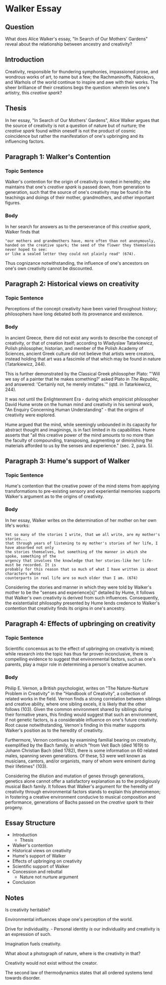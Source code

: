 # Walker Essay

## Question

What does Alice Walker's essay, "In Search of Our Mothers' Gardens" reveal about the relationship
between ancestry and creativity?

## Introduction

Creativity, responsible for thundering symphonies, impassioned prose, and wondrous works of art, to
name but a few; the Rachmaninoffs, Nabokovs, and Warhols of the world continue to inspire and awe
with their works. The sheer brilliance of their creations begs the question: wherein lies one's
artistry, this *creative spark*?

## Thesis

In her essay, "In Search of Our Mothers' Gardens", Alice Walker argues that the source of
creativity is not a question of nature but of nurture; the *creative spark* found within oneself is
not the product of cosmic coincidence but rather the manifestation of one's upbringing and its
influencing factors.

## Paragraph 1: Walker's Contention

### Topic Sentence

Walker's contention for the origin of creativity is rooted in heredity; she maintains that one's
*creative spark* is passed down, from generation to generation, such that the source of one's
creativity may be found in the teachings and doings of their mother, grandmothers, and other
important figures.

### Body

In her search for answers as to the perseverance of this *creative spark*, Walker finds that

    "our mothers and grandmothers have, more often than not anonymously,
    handed on the creative spark; the seed of the flower they themselves never hoped to see:
    or like a sealed letter they could not plainly read" (674).

Thus cognizance notwithstanding, the influence of one's ancestors on one's own creativity
cannot be discounted.

## Paragraph 2: Historical views on creativity

### Topic Sentence

Perceptions of the concept creativity have been varied throughout history;
philosophers have long debated both its provenance and existence.

### Body

In ancient Greece, there did not exist any words to describe the concept of creativity, or that of
creation itself; according to Wladyslaw Tatarkiewicz, Polish philosopher, historian, and member of
the Polish Academy of Sciences, ancient Greek culture did not believe that artists were creators,
instead holding that art was a fascimile of that which may be found in nature (Tatarkiewicz, 244).

This is further demonstrated by the Classical Greek philosopher Plato: "'Will we say of a painter
that he makes something?' asked Plato in *The Republic*, and answered: 'Certainly not, he merely
imitates.'" (qtd. in Tatarkiewicz, 244).

It was not until the Enlightenment Era - during which empiricist philosopher David Hume wrote
on the human mind and creativity in his seminal work,
"An Enquiry Concerning Human Understanding" - that the origins of creativity were explored.

Hume argued that the mind, while seemingly unbounded in its capacity for abstract thought and
imaginings, is in fact limited in its capabilities. Hume asserts that "all this creative power of
the mind amounts to no more than the faculty of compounding, transposing, augmenting or diminishing
the materials afforded to us by the senses and experience." (sec. 2, para. 5).

## Paragraph 3: Hume's support of Walker

### Topic Sentence

Hume's contention that the creative power of the mind stems from applying transformations to
pre-existing sensory and experiential memories supports Walker's argument as to the origins of
creativity.

### Body

In her essay, Walker writes on the determination of her mother on her own life's works:

    Yet so many of the stories I write, that we all write, are my mother's stories...
    that through years of listening to my mother's stories of her life, I have absorbed not only
    the stories themselves, but something of the manner in which she spoke, something of the
    urgency that involves the knowledge that her stories-like her life-must be recorded. It is
    probably for this reason that so much of what I have written is about characters whose
    counterparts in real life are so much older than I am. (674)

Considering the stories and manner in which they were told by Walker's mother to be the "senses and
experience[s]" detailed by Hume, it follows that Walker's own creativity is derived from such
influences. Consequently, the existentialist philosophy presented by Hume lends credence to Walker's
contention that creativity finds its origins in one's ancestry.

## Paragraph 4: Effects of upbringing on creativity

### Topic Sentence

Scientific concensus as to the effect of upbringing on creativity is mixed; while research into the
topic has thus far proven inconclusive, there is compelling evidence to suggest that environmental
factors, such as one's parents, play a major role in determining a person's creative acumen.

### Body

Philip E. Vernon, a British psychologist, writes on "The Nature-Nurture Problem in Creativity" in
the "Handbook of Creativity", a collection of related works in the field. Vernon finds a strong
correlation between siblings and creative ability, where one sibling excels, it is likely that
the other follows (103). Given the common environment shared by siblings during their formative
years, this finding would suggest that such an environment, if not genetic factors, is a
considerable influence on one's future creativity. Root cause notwithstanding, Vernon's finding in
this matter supports Walker's position as to the heredity of creativity.

Furthermore, Vernon continues by examining familial bearing on creativity, exemplified by the Bach
family, in which "from Veit Bach (died 1619) to Johann Christian Bach (died 1782), there is some
information on 60 related males, spanning seven generations. Of these, 53 were well known as
musicians, cantors, and/or organists, many of whom were eminent during their lifetimes" (103).

Considering the dilution and mutation of genes through generations, genetics alone cannot offer a
satisfactory explanation as to the prodigiously musical Bach family. It follows that Walker's
argument for the heredity of creativity through environmental factors
stands to explain this phenomenon; in fostering a creative environment conducive to musical
composition and performance, generations of Bachs passed on the *creative spark* to their progeny.

## Essay Structure

- Introduction
    - Thesis
- Walker's contention
- Historical views on creativity
- Hume's support of Walker
- Effects of upbringing on creativity
- Scientific support of Walker
- Concession and rebuttal
    - Nature not nurture argument
- Conclusion


## Notes
Is creativity heritable?

Environmental influences shape one's perception of the world.

Drive for individuality.
    - Personal identity *is* our individuality and creativity is an expression of such.

Imagination fuels creativity.

What about a photograph of nature, where is the creativity in that?

Creativity would not exist without the creator.

The second law of thermodynamics states that all ordered systems tend towards disorder.

